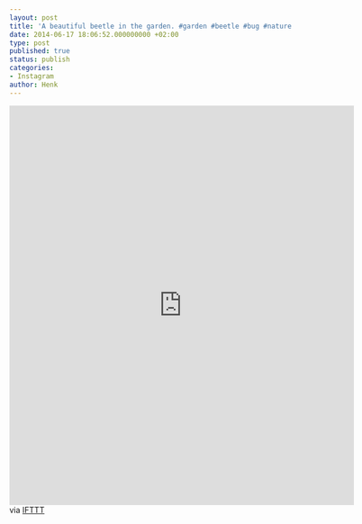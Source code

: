 ```yaml
---
layout: post
title: 'A beautiful beetle in the garden. #garden #beetle #bug #nature'
date: 2014-06-17 18:06:52.000000000 +02:00
type: post
published: true
status: publish
categories:
- Instagram
author: Henk
---
```

<p><iframe src="http://ift.tt/1naCw3v" width="612" height="710" frameborder="0" scrolling="no" allowtransparency="true"></iframe><br />
via <a href="http://ift.tt/1c4nCfM">IFTTT</a>
